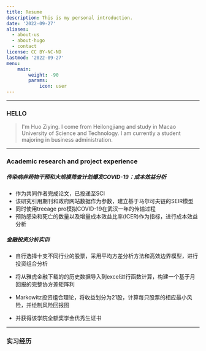 ```yaml
---
title: Resume
description: This is my personal introduction.
date: '2022-09-27'
aliases:
  - about-us
  - about-hugo
  - contact
license: CC BY-NC-ND
lastmod: '2022-09-27'
menu:
    main: 
        weight: -90
        params:
            icon: user
---
```

------



### HELLO



> I'm Huo Ziying. I come from Heilongjiang and study in Macao University of Science and Technology. I am currently a student majoring in business administration.



------



### Academic research and project experience



##### **传染病非药物干预和大规模筛查计划爆发COVID-19：成本效益分析**                                 

- 作为共同作者完成论文，已投递至SCI
- 该研究引用期刊和政府网站数据作为参数，建立基于马尔可夫链的SEIR模型
- 同时使用treeage pro模拟COVID-19在武汉一年的传输过程
- 预防感染和死亡的数量以及增量成本效益比率(ICER)作为指标，进行成本效益分析



##### 金融投资分析实训             

- 自行选择十支不同行业的股票，采用平均方差分析方法和高效边界模型，进行投资组合分析

- 将从雅虎金融下载的的历史数据导入到excel进行函数计算，构建一个基于月回报的完整协方差矩阵利
- Markowitz投资组合理论，将收益划分为21股，计算每只股票的相应最小风险，并绘制风险回报图
- 并获得该学院全额奖学金优秀生证书

------



### 实习经历



